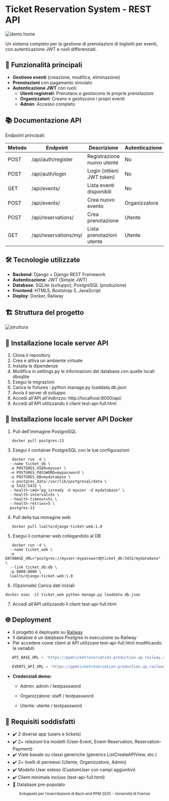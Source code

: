 # Ticket Reservation System - REST API

![demo home](https://github.com/user-attachments/assets/3548a359-df81-4d50-a679-4961ca7e23c8)

Un sistema completo per la gestione di prenotazioni di biglietti per eventi, con autenticazione JWT e ruoli differenziati.

## 🚀 Funzionalità principali

- **Gestione eventi** (creazione, modifica, eliminazione)
- **Prenotazioni** con pagamento simulato
- **Autenticazione JWT** con ruoli:
  - **Utenti registrati**: Prenotano e gestiscono le proprie prenotazioni
  - **Organizzatori**: Creano e gestiscono i propri eventi
  - **Admin**: Accesso completo

## 📚 Documentazione API

Endpoint principali:

| Metodo | Endpoint                | Descrizione                      | Autenticazione |
|--------|-------------------------|----------------------------------|----------------|
| POST   | /api/auth/register      | Registrazione nuovo utente       | No             |
| POST   | /api/auth/login         | Login (ottieni JWT token)        | No             |
| GET    | /api/events/            | Lista eventi disponibili         | No             |
| POST   | /api/events/            | Crea nuovo evento                | Organizzatore  |
| POST   | /api/reservations/      | Crea prenotazione                | Utente         |
| GET    | /api/reservations/my/   | Lista prenotazioni utente        | Utente         |


## 🛠️ Tecnologie utilizzate

- **Backend**: Django + Django REST Framework
- **Autenticazione**: JWT (Simple JWT)
- **Database**: SQLite (sviluppo), PostgreSQL (produzione)
- **Frontend**: HTML5, Bootstrap 5, JavaScript
- **Deploy**: Docker, Railway

## 🏗️ Struttura del progetto

<!-- TREEVIEW START -->
![struttura](https://github.com/user-attachments/assets/caae80d7-d33d-428a-ad81-f7345a1e3c4b)
<!-- TREEVIEW END -->


## 🚀 Installazione locale server API

1. Clona il repository
2. Crea e attiva un ambiente virtuale
3. Installa le dipendenze
4. Modifica in settings.py le informazioni del database con quelle locali dbsqlite
5. Esegui le migrazioni
6. Carica le fixtures : python manage.py loaddata db.json
7. Avvia il server di sviluppo
8. Accedi all'API all'indirizzo: http://localhost:8000/api/
9. Accedi all'API utilizzando il client test-api-full.html

## 🐳 Installazione locale server API Docker

1. Pull dell'immagine PostgreSQL
```
   docker pull postgres:13
 ```
3. Esegui il container PostgreSQL con le tue configurazioni
```
   docker run -d \
  --name ticket_db \
  -e POSTGRES_USER=myuser \
  -e POSTGRES_PASSWORD=mypassword \
  -e POSTGRES_DB=mydatabase \
  -v postgres_data:/var/lib/postgresql/data \
  -p 5432:5432 \
  --health-cmd="pg_isready -U myuser -d mydatabase" \
  --health-interval=5s \
  --health-timeout=5s \
  --health-retries=5 \
  postgres:13
```

4. Pull della tua immagine web
```
   docker pull lualto/django-ticket-web:1.0
```
5. Esegui il container web collegandolo al DB
```
   docker run -d \
  --name ticket_web \
  -e DATABASE_URL="postgres://myuser:mypassword@ticket_db:5432/mydatabase" \
  --link ticket_db:db \
  -p 8000:8000 \
  lualto/django-ticket-web:1.0
```
6. (Opzionale) Carica dati iniziali 
```
docker exec -it ticket_web python manage.py loaddata db.json
```
7. Accedi all'API utilizzando il client test-api-full.html


## 🌐 Deployment

- Il progetto è deployato su [Railway](https://ppmticketreservation-production.up.railway.app/)
- Il databse è un database Postgres in esecuzione su Railway
- Per accedere come client al API utilizzare test-api-full.html modificando le variabili:
```js
   API_BASE_URL = 'https://ppmticketreservation-production.up.railway.app/api/auth/'
    
   EVENTS_API_URL = 'https://ppmticketreservation-production.up.railway.app/api/'
```
- **Credenziali demo:**

   - Admin: admin / testpassword
  
   - Organizzatore: staff / testpassword

   - Utente: utente / testpassword

## 🎯 Requisiti soddisfatti

- ✔️ 2 diverse app (users e tickets)
- ✔️ 2+ relazioni tra modelli (User-Event, Event-Reservation, Reservation-Payment)
- ✔️ Viste basate su classi generiche (generics.ListCreateAPIView, etc.)
- ✔️ 2+ livelli di permessi (Utente, Organizzatore, Admin)
- ✔️ Modello User esteso (CustomUser con campi aggiuntivi)
- ✔️ Client minimale incluso (test-api-full.html)
- 📄 Database pre-popolato

<div align="center"> <sub>Sviluppato per l'esercitazione di Back-end PPM 2025 - Università di Firenze</sub> </div> 
